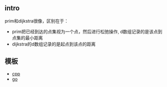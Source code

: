 ## intro
prim和dijkstra很像，区别在于：
- prim把已经到达的点集视为一个点，然后进行松弛操作, d数组记录的是该点到点集的最小距离
- dijkstra的d数组记录的是起点到该点的距离

## 模板
- [cpp](./prim.cpp)
- [go](./prim.go)
